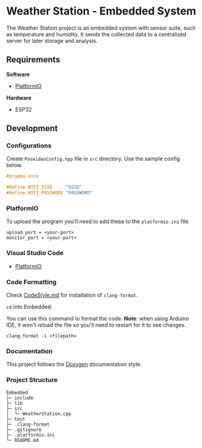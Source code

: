 # Weather Station - Embedded System

The Weather Station project is an embedded system with sensor suite, such as temperature and humidity. It sends the collected data to a centralized server for later storage and analysis.

## Requirements

**Software**

 - [PlatformIO](https://platformio.org)

**Hardware**

 - ESP32

## Development

### Configurations

Create `PoseidonConfig.hpp` file in `src` directory. Use the sample config below.

```cpp
#pragma once

#define WIFI_SSID     "SSID"
#define WIFI_PASSWORD "PASSWORD"
```

### PlatformIO

To upload the program you'll need to add these to the `platformio.ini` file.

```
upload_port = <your-port>
monitor_port = <your-port>
```

### Visual Studio Code

- [PlatformIO](https://marketplace.visualstudio.com/items?itemName=platformio.platformio-ide)

### Code Formatting

Check [CodeStyle.md](/Docs/CodeStyle.md) for installation of `clang-format`.

`cd` into Embedded.

You can use this command to format the code. **Note**: when using Arduino IDE, it won't reload the file so you'll need to restart for it to see changes.

```
clang-format -i <filepath>
```

### Documentation

This project follows the [Doxygen](https://www.doxygen.nl/index.html) documentation style.

### Project Structure

```
Embedded
├─ include
├─ lib
├─ src
│  └─ WeatherStation.cpp
├─ test
├─ .clang-format
├─ .gitignore
├─ .platformio.ini
└─ README.md
```
